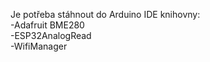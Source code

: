 Je potřeba stáhnout do Arduino IDE knihovny:<br />
-Adafruit BME280<br />
-ESP32AnalogRead<br />
-WifiManager
